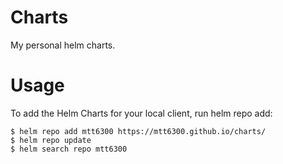 # Charts
My personal helm charts.
# Usage 
To add the Helm Charts for your local client, run helm repo add:
```
$ helm repo add mtt6300 https://mtt6300.github.io/charts/
$ helm repo update
$ helm search repo mtt6300
```